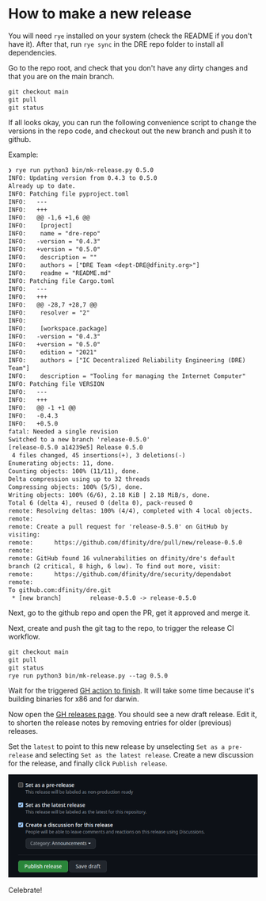 
# How to make a new release

You will need `rye` installed on your system (check the README if you don't have it).
After that, run `rye sync` in the DRE repo folder to install all dependencies.

Go to the repo root, and check that you don't have any dirty changes and that you are on the main branch.

```
git checkout main
git pull
git status
```

If all looks okay, you can run the following convenience script to change the versions in the repo code, and checkout out the new branch and push it to github.

Example:

```
❯ rye run python3 bin/mk-release.py 0.5.0
INFO: Updating version from 0.4.3 to 0.5.0
Already up to date.
INFO: Patching file pyproject.toml
INFO:   ---
INFO:   +++
INFO:   @@ -1,6 +1,6 @@
INFO:    [project]
INFO:    name = "dre-repo"
INFO:   -version = "0.4.3"
INFO:   +version = "0.5.0"
INFO:    description = ""
INFO:    authors = ["DRE Team <dept-DRE@dfinity.org>"]
INFO:    readme = "README.md"
INFO: Patching file Cargo.toml
INFO:   ---
INFO:   +++
INFO:   @@ -28,7 +28,7 @@
INFO:    resolver = "2"
INFO:
INFO:    [workspace.package]
INFO:   -version = "0.4.3"
INFO:   +version = "0.5.0"
INFO:    edition = "2021"
INFO:    authors = ["IC Decentralized Reliability Engineering (DRE) Team"]
INFO:    description = "Tooling for managing the Internet Computer"
INFO: Patching file VERSION
INFO:   ---
INFO:   +++
INFO:   @@ -1 +1 @@
INFO:   -0.4.3
INFO:   +0.5.0
fatal: Needed a single revision
Switched to a new branch 'release-0.5.0'
[release-0.5.0 a14239e5] Release 0.5.0
 4 files changed, 45 insertions(+), 3 deletions(-)
Enumerating objects: 11, done.
Counting objects: 100% (11/11), done.
Delta compression using up to 32 threads
Compressing objects: 100% (5/5), done.
Writing objects: 100% (6/6), 2.18 KiB | 2.18 MiB/s, done.
Total 6 (delta 4), reused 0 (delta 0), pack-reused 0
remote: Resolving deltas: 100% (4/4), completed with 4 local objects.
remote:
remote: Create a pull request for 'release-0.5.0' on GitHub by visiting:
remote:      https://github.com/dfinity/dre/pull/new/release-0.5.0
remote:
remote: GitHub found 16 vulnerabilities on dfinity/dre's default branch (2 critical, 8 high, 6 low). To find out more, visit:
remote:      https://github.com/dfinity/dre/security/dependabot
remote:
To github.com:dfinity/dre.git
 * [new branch]        release-0.5.0 -> release-0.5.0
```

Next, go to the github repo and open the PR, get it approved and merge it.

Next, create and push the git tag to the repo, to trigger the release CI workflow.

```
git checkout main
git pull
git status
rye run python3 bin/mk-release.py --tag 0.5.0
```

Wait for the triggered [GH action to finish](https://github.com/dfinity/dre/actions). It will take some time because it's building binaries for x86 and for darwin.

Now open the [GH releases page](https://github.com/dfinity/dre/releases).
You should see a new draft release. Edit it, to shorten the release notes by removing entries for older (previous) releases.

Set the `latest` to point to this new release by unselecting `Set as a pre-release` and selecting `Set as the latest release`. Create a new discussion for the release, and finally click `Publish release`.

![make-release-screenshot](make-release-screenshot.png)

Celebrate!

